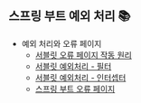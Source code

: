 ## 스프링 부트 예외 처리 📚
- 예외 처리와 오류 페이지<br>
    - [서블릿 오류 페이지 작동 원리](https://github.com/imkh817/exception-spring/blob/master/src/main/resources/templates/%EC%84%9C%EB%B8%94%EB%A6%BF%20%EC%98%A4%EB%A5%98%20%ED%8E%98%EC%9D%B4%EC%A7%80%20%EC%9E%91%EB%8F%99%20%EC%9B%90%EB%A6%AC.md)
    - [서블릿 예외처리 - 필터](https://github.com/imkh817/exception-spring/blob/master/src/main/resources/templates/%EC%84%9C%EB%B8%94%EB%A6%BF%20%EC%98%88%EC%99%B8%20%EC%B2%98%EB%A6%AC%20-%20%ED%95%84%ED%84%B0.md)
    - [서블릿 예외처리 - 인터셉터](https://github.com/imkh817/exception-spring/blob/master/src/main/resources/templates/%EC%84%9C%EB%B8%94%EB%A6%BF%20%EC%98%88%EC%99%B8%20%EC%B2%98%EB%A6%AC%20-%20%EC%9D%B8%ED%84%B0%EC%85%89%ED%84%B0.md)
    - [스프링 부트 오류 페이지](https://github.com/imkh817/exception-spring/blob/master/src/main/resources/templates/%EC%8A%A4%ED%94%84%EB%A7%81%20%EB%B6%80%ED%8A%B8%20%EC%98%A4%EB%A5%98%20%ED%8E%98%EC%9D%B4%EC%A7%80.md)


